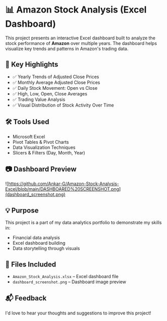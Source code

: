 # 📊 Amazon Stock Analysis (Excel Dashboard)

This project presents an interactive Excel dashboard built to analyze the stock performance of **Amazon** over multiple years. The dashboard helps visualize key trends and patterns in Amazon's trading data.

## 📌 Key Highlights

- ✅ Yearly Trends of Adjusted Close Prices  
- ✅ Monthly Average Adjusted Close Prices  
- ✅ Daily Stock Movement: Open vs Close  
- ✅ High, Low, Open, Close Averages  
- ✅ Trading Value Analysis  
- ✅ Visual Distribution of Stock Activity Over Time

## 🛠 Tools Used

- Microsoft Excel  
- Pivot Tables & Pivot Charts  
- Data Visualization Techniques  
- Slicers & Filters (Day, Month, Year)

## 📷 Dashboard Preview

![https://github.com/Ankar-G/Amazon-Stock-Analysis-Excel/blob/main/DASHBOARED%20SCREENSHOT.png](dashboard_screenshot.png)

## 💡 Purpose

This project is a part of my data analytics portfolio to demonstrate my skills in:
- Financial data analysis
- Excel dashboard building
- Data storytelling through visuals

## 📁 Files Included

- `Amazon_Stock_Analysis.xlsx` – Excel dashboard file  
- `dashboard_screenshot.png` – Dashboard image preview  

## 📬 Feedback

I'd love to hear your thoughts and suggestions to improve this project!

